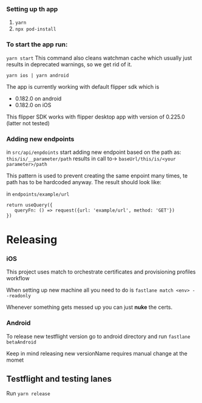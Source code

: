 ### Setting up th app

1. `yarn`
2. `npx pod-install`

### To start the app run:

`yarn start` This command also cleans watchman cache which usually just results in deprecated warnings, so we get rid of it.

`yarn ios | yarn android`

The app is currently working with default flipper sdk which is

- 0.182.0 on android
- 0.182.0 on iOS

This flipper SDK works with flipper desktop app with version of 0.225.0 (latter not tested)

### Adding new endpoints

in `src/api/enpdoints` start adding new endpoint based on the path as:
`this/is/__parameter/path` results in call to-> `baseUrl/this/is/<your parameter>/path`

This pattern is used to prevent creating the same enpoint many times, te path has to be hardcoded anyway. The result should look like:

in `endpoints/example/url`

```
return useQuery({
   queryFn: () => request({url: 'example/url', method: 'GET'})
})
```

# Releasing

### iOS

This project uses match to orchestrate certificates and provisioning profiles workflow

When setting up new machine all you need to do is `fastlane match <env> --readonly`

Whenever something gets messed up you can just **nuke** the certs.

### Android

To release new testflight version go to android directory and run `fastlane betaAndroid`

Keep in mind releasing new versionName requires manual change at the momet

## Testflight and testing lanes

Run `yarn release`
